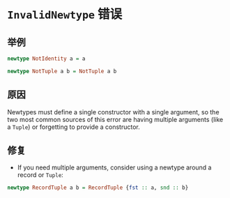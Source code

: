 # `InvalidNewtype` 错误

## 举例

```purescript
newtype NotIdentity a = a

newtype NotTuple a b = NotTuple a b
```

## 原因

Newtypes must define a single constructor with a single argument, so the two
most common sources of this error are having multiple arguments (like a `Tuple`)
or forgetting to provide a constructor.

## 修复

- If you need multiple arguments, consider using a newtype around a record or `Tuple`:

```purescript
newtype RecordTuple a b = RecordTuple {fst :: a, snd :: b}
```
